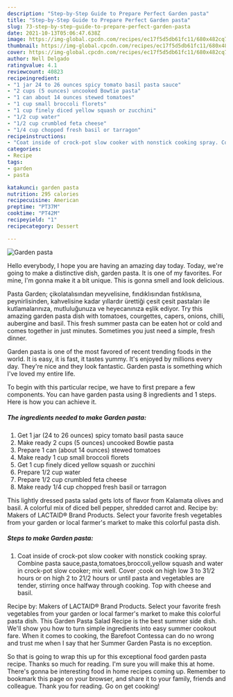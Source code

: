 ```yaml
---
description: "Step-by-Step Guide to Prepare Perfect Garden pasta"
title: "Step-by-Step Guide to Prepare Perfect Garden pasta"
slug: 73-step-by-step-guide-to-prepare-perfect-garden-pasta
date: 2021-10-13T05:06:47.638Z
image: https://img-global.cpcdn.com/recipes/ec17f5d5db61fc11/680x482cq70/garden-pasta-recipe-main-photo.jpg
thumbnail: https://img-global.cpcdn.com/recipes/ec17f5d5db61fc11/680x482cq70/garden-pasta-recipe-main-photo.jpg
cover: https://img-global.cpcdn.com/recipes/ec17f5d5db61fc11/680x482cq70/garden-pasta-recipe-main-photo.jpg
author: Nell Delgado
ratingvalue: 4.1
reviewcount: 40823
recipeingredient:
- "1 jar 24 to 26 ounces spicy tomato basil pasta sauce"
- "2 cups (5 ounces) uncooked Bowtie pasta"
- "1 can about 14 ounces stewed tomatoes"
- "1 cup small broccoli florets"
- "1 cup finely diced yellow squash or zucchini"
- "1/2 cup water"
- "1/2 cup crumbled feta cheese"
- "1/4 cup chopped fresh basil or tarragon"
recipeinstructions:
- "Coat inside of crock-pot slow cooker with nonstick cooking spray. Combine pasta sauce,pasta,tomatoes,broccoli,yellow squash and water in crock-pot slow cooker; mix well. Cover ;cook on high low 3 to 31/2 hours or on high 2 to 21/2 hours or until pasta and vegetables are tender, stirring once halfway through cooking. Top with cheese and basil."
categories:
- Recipe
tags:
- garden
- pasta

katakunci: garden pasta 
nutrition: 295 calories
recipecuisine: American
preptime: "PT37M"
cooktime: "PT42M"
recipeyield: "1"
recipecategory: Dessert

---
```



![Garden pasta](https://img-global.cpcdn.com/recipes/ec17f5d5db61fc11/680x482cq70/garden-pasta-recipe-main-photo.jpg)

Hello everybody, I hope you are having an amazing day today. Today, we're going to make a distinctive dish, garden pasta. It is one of my favorites. For mine, I'm gonna make it a bit unique. This is gonna smell and look delicious.

Pasta Garden; çikolatalısından meyvelisine, fındıklısından fıstıklısına, peynirlisinden, kahvelisine kadar yıllardır ürettiği çesit çesit pastaları ile kutlamalarınıza, mutluluğunuza ve heyecanınıza eşlik ediyor. Try this amazing garden pasta dish with tomatoes, courgettes, capers, onions, chilli, aubergine and basil. This fresh summer pasta can be eaten hot or cold and comes together in just minutes. Sometimes you just need a simple, fresh dinner.

Garden pasta is one of the most favored of recent trending foods in the world. It is easy, it is fast, it tastes yummy. It's enjoyed by millions every day. They're nice and they look fantastic. Garden pasta is something which I've loved my entire life.


To begin with this particular recipe, we have to first prepare a few components. You can have garden pasta using 8 ingredients and 1 steps. Here is how you can achieve it.

<!--inarticleads1-->

##### The ingredients needed to make Garden pasta:

1. Get 1 jar (24 to 26 ounces) spicy tomato basil pasta sauce
1. Make ready 2 cups (5 ounces) uncooked Bowtie pasta
1. Prepare 1 can (about 14 ounces) stewed tomatoes
1. Make ready 1 cup small broccoli florets
1. Get 1 cup finely diced yellow squash or zucchini
1. Prepare 1/2 cup water
1. Prepare 1/2 cup crumbled feta cheese
1. Make ready 1/4 cup chopped fresh basil or tarragon


This lightly dressed pasta salad gets lots of flavor from Kalamata olives and basil. A colorful mix of diced bell pepper, shredded carrot and. Recipe by: Makers of LACTAID® Brand Products. Select your favorite fresh vegetables from your garden or local farmer&#39;s market to make this colorful pasta dish. 

<!--inarticleads2-->

##### Steps to make Garden pasta:

1. Coat inside of crock-pot slow cooker with nonstick cooking spray. Combine pasta sauce,pasta,tomatoes,broccoli,yellow squash and water in crock-pot slow cooker; mix well. Cover ;cook on high low 3 to 31/2 hours or on high 2 to 21/2 hours or until pasta and vegetables are tender, stirring once halfway through cooking. Top with cheese and basil.


Recipe by: Makers of LACTAID® Brand Products. Select your favorite fresh vegetables from your garden or local farmer&#39;s market to make this colorful pasta dish. This Garden Pasta Salad Recipe is the best summer side dish. We&#39;ll show you how to turn simple ingredients into easy summer cookout fare. When it comes to cooking, the Barefoot Contessa can do no wrong and trust me when I say that her Summer Garden Pasta is no exception. 

So that is going to wrap this up for this exceptional food garden pasta recipe. Thanks so much for reading. I'm sure you will make this at home. There's gonna be interesting food in home recipes coming up. Remember to bookmark this page on your browser, and share it to your family, friends and colleague. Thank you for reading. Go on get cooking!
